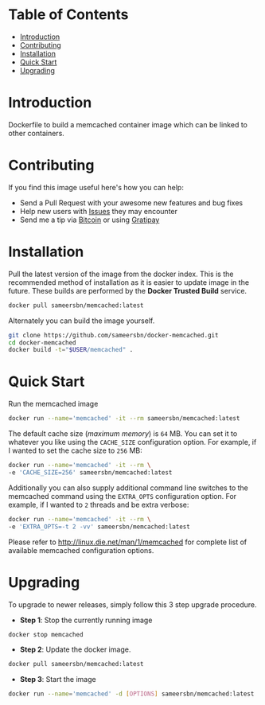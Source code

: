 # Table of Contents

- [Introduction](#introduction)
- [Contributing](#contributing)
- [Installation](#installation)
- [Quick Start](#quick-start)
- [Upgrading](#upgrading)

# Introduction

Dockerfile to build a memcached container image which can be linked to other containers.

# Contributing

If you find this image useful here's how you can help:

- Send a Pull Request with your awesome new features and bug fixes
- Help new users with [Issues](https://github.com/sameersbn/docker-memcached/issues) they may encounter
- Send me a tip via [Bitcoin](https://www.coinbase.com/sameersbn) or using [Gratipay](https://gratipay.com/sameersbn/)

# Installation

Pull the latest version of the image from the docker index. This is the recommended method of installation as it is easier to update image in the future. These builds are performed by the **Docker Trusted Build** service.

```bash
docker pull sameersbn/memcached:latest
```

Alternately you can build the image yourself.

```bash
git clone https://github.com/sameersbn/docker-memcached.git
cd docker-memcached
docker build -t="$USER/memcached" .
```

# Quick Start

Run the memcached image

```bash
docker run --name='memcached' -it --rm sameersbn/memcached:latest
```

The default cache size (*maximum memory*) is `64` MB. You can set it to whatever you like using the `CACHE_SIZE` configuration option. For example, if I wanted to set the cache size to `256` MB:

```bash
docker run --name='memcached' -it --rm \
-e 'CACHE_SIZE=256' sameersbn/memcached:latest
```

Additionally you can also supply additional command line switches to the memcached command using the `EXTRA_OPTS` configuration option. For example, if I wanted to `2` threads and be extra verbose:

```bash
docker run --name='memcached' -it --rm \
-e 'EXTRA_OPTS=-t 2 -vv' sameersbn/memcached:latest
```

Please refer to http://linux.die.net/man/1/memcached for complete list of available memcached configuration options.

# Upgrading

To upgrade to newer releases, simply follow this 3 step upgrade procedure.

- **Step 1**: Stop the currently running image

```bash
docker stop memcached
```

- **Step 2**: Update the docker image.

```bash
docker pull sameersbn/memcached:latest
```

- **Step 3**: Start the image

```bash
docker run --name='memcached' -d [OPTIONS] sameersbn/memcached:latest
```
